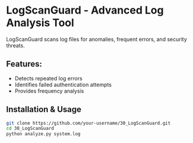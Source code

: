 # LogScanGuard - Advanced Log Analysis Tool  

LogScanGuard scans log files for anomalies, frequent errors, and security threats.

## Features:
- Detects repeated log errors  
- Identifies failed authentication attempts  
- Provides frequency analysis  

## Installation & Usage  
```bash
git clone https://github.com/your-username/30_LogScanGuard.git  
cd 30_LogScanGuard  
python analyze.py system.log  
